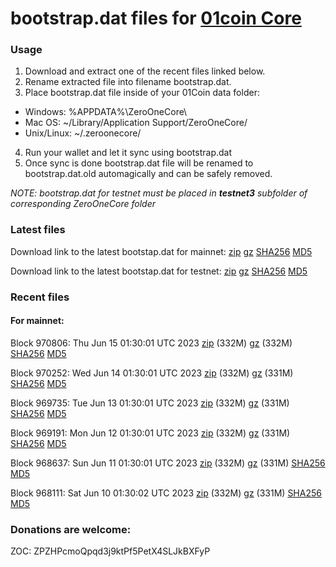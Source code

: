 # bootstrap.dat files for [01coin Core](https://01coin.io)

### Usage

1. Download and extract one of the recent files linked below.
2. Rename extracted file into filename bootstrap.dat.
3. Place bootstrap.dat file inside of your 01Coin data folder:
 - Windows: %APPDATA%\ZeroOneCore\
 - Mac OS: ~/Library/Application Support/ZeroOneCore/
 - Unix/Linux: ~/.zeroonecore/
4. Run your wallet and let it sync using bootstrap.dat
5. Once sync is done bootstrap.dat file will be renamed to bootstrap.dat.old automagically and can be safely removed.

_NOTE: bootstrap.dat for testnet must be placed in **testnet3** subfolder of corresponding ZeroOneCore folder_

### Latest files
Download link to the latest bootstap.dat for mainnet: [zip](https://files.01coin.io/mainnet/bootstrap.dat.zip) [gz](https://files.01coin.io/mainnet/bootstrap.dat.tar.gz) [SHA256](https://files.01coin.io/mainnet/sha256.txt) [MD5](https://files.01coin.io/mainnet/md5.txt)

Download link to the latest bootstap.dat for testnet: [zip](https://files.01coin.io/testnet/bootstrap.dat.zip) [gz](https://files.01coin.io/testnet/bootstrap.dat.tar.gz) [SHA256](https://files.01coin.io/testnet/sha256.txt) [MD5](https://files.01coin.io/testnet/md5.txt)

### Recent files

#### For mainnet:

Block 970806: Thu Jun 15 01:30:01 UTC 2023 [zip](https://files.01coin.io/mainnet/2023-06-15/bootstrap.dat.zip) (332M) [gz](https://files.01coin.io/mainnet/2023-06-15/bootstrap.dat.tar.gz) (332M) [SHA256](https://files.01coin.io/mainnet/2023-06-15/sha256.txt) [MD5](https://files.01coin.io/mainnet/2023-06-15/md5.txt)

Block 970252: Wed Jun 14 01:30:01 UTC 2023 [zip](https://files.01coin.io/mainnet/2023-06-14/bootstrap.dat.zip) (332M) [gz](https://files.01coin.io/mainnet/2023-06-14/bootstrap.dat.tar.gz) (331M) [SHA256](https://files.01coin.io/mainnet/2023-06-14/sha256.txt) [MD5](https://files.01coin.io/mainnet/2023-06-14/md5.txt)

Block 969735: Tue Jun 13 01:30:01 UTC 2023 [zip](https://files.01coin.io/mainnet/2023-06-13/bootstrap.dat.zip) (332M) [gz](https://files.01coin.io/mainnet/2023-06-13/bootstrap.dat.tar.gz) (331M) [SHA256](https://files.01coin.io/mainnet/2023-06-13/sha256.txt) [MD5](https://files.01coin.io/mainnet/2023-06-13/md5.txt)

Block 969191: Mon Jun 12 01:30:01 UTC 2023 [zip](https://files.01coin.io/mainnet/2023-06-12/bootstrap.dat.zip) (332M) [gz](https://files.01coin.io/mainnet/2023-06-12/bootstrap.dat.tar.gz) (331M) [SHA256](https://files.01coin.io/mainnet/2023-06-12/sha256.txt) [MD5](https://files.01coin.io/mainnet/2023-06-12/md5.txt)

Block 968637: Sun Jun 11 01:30:01 UTC 2023 [zip](https://files.01coin.io/mainnet/2023-06-11/bootstrap.dat.zip) (332M) [gz](https://files.01coin.io/mainnet/2023-06-11/bootstrap.dat.tar.gz) (331M) [SHA256](https://files.01coin.io/mainnet/2023-06-11/sha256.txt) [MD5](https://files.01coin.io/mainnet/2023-06-11/md5.txt)

Block 968111: Sat Jun 10 01:30:02 UTC 2023 [zip](https://files.01coin.io/mainnet/2023-06-10/bootstrap.dat.zip) (332M) [gz](https://files.01coin.io/mainnet/2023-06-10/bootstrap.dat.tar.gz) (331M) [SHA256](https://files.01coin.io/mainnet/2023-06-10/sha256.txt) [MD5](https://files.01coin.io/mainnet/2023-06-10/md5.txt)


### Donations are welcome:

ZOC: ZPZHPcmoQpqd3j9ktPf5PetX4SLJkBXFyP
